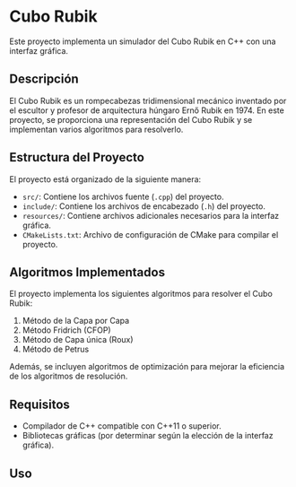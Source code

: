 # Cubo Rubik

Este proyecto implementa un simulador del Cubo Rubik en C++ con una interfaz gráfica.

## Descripción

El Cubo Rubik es un rompecabezas tridimensional mecánico inventado por el escultor y profesor de arquitectura húngaro Ernő Rubik en 1974. En este proyecto, se proporciona una representación del Cubo Rubik y se implementan varios algoritmos para resolverlo.

## Estructura del Proyecto

El proyecto está organizado de la siguiente manera:

- `src/`: Contiene los archivos fuente (`.cpp`) del proyecto.
- `include/`: Contiene los archivos de encabezado (`.h`) del proyecto.
- `resources/`: Contiene archivos adicionales necesarios para la interfaz gráfica.
- `CMakeLists.txt`: Archivo de configuración de CMake para compilar el proyecto.

## Algoritmos Implementados

El proyecto implementa los siguientes algoritmos para resolver el Cubo Rubik:

1. Método de la Capa por Capa
2. Método Fridrich (CFOP)
3. Método de Capa única (Roux)
4. Método de Petrus

Además, se incluyen algoritmos de optimización para mejorar la eficiencia de los algoritmos de resolución.

## Requisitos

- Compilador de C++ compatible con C++11 o superior.
- Bibliotecas gráficas (por determinar según la elección de la interfaz gráfica).

## Uso

